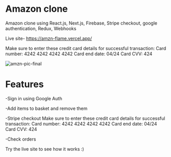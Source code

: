 # Amazon clone
Amazon clone using React.js, Next.js, Firebase, Stripe checkout, google authentication, Redux, Webhooks

Live site- https://amzn-flame.vercel.app/

Make sure to enter these credit card details for successful transaction: Card number: 4242 4242 4242 4242 Card end date: 04/24 Card CVV: 424


![amzn-pic-final](https://user-images.githubusercontent.com/86771291/138238570-2b2153be-fbcd-40c5-828e-9b3ee3be60a5.png)

# Features 

-Sign in using Google Auth

-Add items to basket and remove them

-Stripe checkout 
 Make sure to enter these credit card details for successful transaction: 
 Card number: 4242 4242 4242 4242 
 Card end date: 04/24 
 Card CVV: 424

-Check orders

Try the live site to see how it works :)



